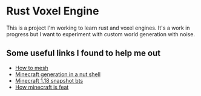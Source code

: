 # Rust Voxel Engine

This is a project I'm working to learn rust and voxel engines. It's a work in progress but I want to experiment with custom world generation with noise.

## Some useful links I found to help me out

- [How to mesh](https://playspacefarer.com/category/dev-logs/)
- [Minecraft generation in a nut shell](https://www.youtube.com/watch?v=CSa5O6knuwI)
- [Minecraft 1.18 snapshot bts](https://youtu.be/TycBrFKEteU)
- [How minecraft is feat](https://youtu.be/fjZAgoxFKiQ)
